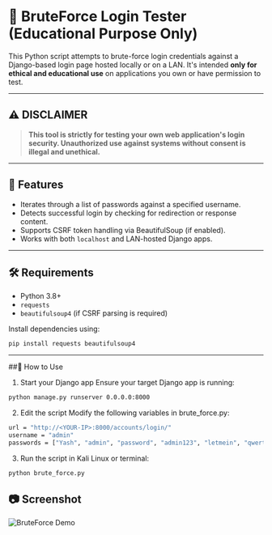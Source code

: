 # 🔐 BruteForce Login Tester (Educational Purpose Only)

This Python script attempts to brute-force login credentials against a Django-based login page hosted locally or on a LAN. It's intended **only for ethical and educational use** on applications you own or have permission to test.

---

## ⚠️ DISCLAIMER

> **This tool is strictly for testing your own web application's login security. Unauthorized use against systems without consent is illegal and unethical.**

---

## 🚀 Features

- Iterates through a list of passwords against a specified username.
- Detects successful login by checking for redirection or response content.
- Supports CSRF token handling via BeautifulSoup (if enabled).
- Works with both `localhost` and LAN-hosted Django apps.

---

## 🛠️ Requirements

- Python 3.8+
- `requests`
- `beautifulsoup4` (if CSRF parsing is required)

Install dependencies using:

```bash
pip install requests beautifulsoup4
```

---

##🧪 How to Use
1. Start your Django app
Ensure your target Django app is running:

```bash
python manage.py runserver 0.0.0.0:8000
```

2. Edit the script
Modify the following variables in brute_force.py:

```bash
url = "http://<YOUR-IP>:8000/accounts/login/"
username = "admin"
passwords = ["Yash", "admin", "password", "admin123", "letmein", "qwerty"]
```

3. Run the script in Kali Linux or terminal:

```bash
python brute_force.py
```

## 📷 Screenshot

![BruteForce Demo](assets/Code.png)
